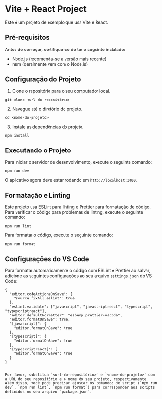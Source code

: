 # Vite + React Project

Este é um projeto de exemplo que usa Vite e React.

## Pré-requisitos

Antes de começar, certifique-se de ter o seguinte instalado:

- Node.js (recomenda-se a versão mais recente)
- npm (geralmente vem com o Node.js)

## Configuração do Projeto

1. Clone o repositório para o seu computador local.

```
git clone <url-do-repositório>
```

2. Navegue até o diretório do projeto.

```
cd <nome-do-projeto>
```

3. Instale as dependências do projeto.

```
npm install
```

## Executando o Projeto

Para iniciar o servidor de desenvolvimento, execute o seguinte comando:

```
npm run dev
```

O aplicativo agora deve estar rodando em `http://localhost:3000`.

## Formatação e Linting

Este projeto usa ESLint para linting e Prettier para formatação de código. Para verificar o código para problemas de linting, execute o seguinte comando:

```
npm run lint
```

Para formatar o código, execute o seguinte comando:

```
npm run format
```

## Configurações do VS Code

Para formatar automaticamente o código com ESLint e Prettier ao salvar, adicione as seguintes configurações ao seu arquivo `settings.json` do VS Code:

```
{
  "editor.codeActionsOnSave": {
    "source.fixAll.eslint": true
  },
  "eslint.validate": ["javascript", "javascriptreact", "typescript", "typescriptreact"],
  "editor.defaultFormatter": "esbenp.prettier-vscode",
  "editor.formatOnSave": true,
  "[javascript]": {
    "editor.formatOnSave": true
  },
  "[typescript]": {
    "editor.formatOnSave": true
  },
  "[typescriptreact]": {
    "editor.formatOnSave": true
  }
}
```
```

Por favor, substitua `<url-do-repositório>` e `<nome-do-projeto>` com a URL do seu repositório e o nome do seu projeto, respectivamente. Além disso, você pode precisar ajustar os comandos de script (`npm run dev`, `npm run lint`, `npm run format`) para corresponder aos scripts definidos no seu arquivo `package.json`.
